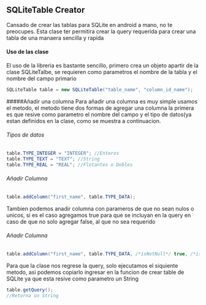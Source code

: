 ## SQLiteTable Creator
Cansado de crear las tablas para SQLite en android a mano, no te preocupes.
Esta clase ter permitira crear la query requerida para crear una tabla
de una manaera sencilla y rapida

#### Uso de las clase
El uso de la libreria es bastante sencillo, primero crea un objeto
apartir de la clase SQLiteTalbe, se requieren como parametros el nombre
de la tabla y el nombre del campo primario

```java
SQLiteTable table = new SQLiteTable("table_name", "column_id_name");

```
#####Añadir una columna
Para añadir una columna es muy simple usamos el metodo, el metodo tiene
dos formas de agregar una columna la primera es que resive como parametro
el nombre del campo y el tipo de datos(ya estan definidos en la clase, como se muestra a continuacion.

###### Tipos de datos
```java
table.TYPE_INTEGER = "INTEGER"; //Enteros
table.TYPE_TEXT = "TEXT"; //String
table.TYPE_REAL = "REAL"; //Flotantes o Dobles
```

###### Añadir Columna
```java
table.addColumn("first_name", table.TYPE_DATA);
```

Tambien podemos anadir columna con parameros de que no sean nulos o unicos, si es el caso
agregamos true para que se incluyan en la query en caso de que no solo agregar false, al que
no sea requerido
###### Añadir Columna
```java
table.addColumn("first_name", table.TYPE_DATA, /*isNotNull*/ true, /*isUnique*/true);
```

Para que la clase nos regrese la query, solo ejecutamos el siquiente metodo, asi podemos copiarlo
ingresar en la funcion de crear table de SQLite ya que esta resive como parametro un String

```java
table.getQuery();
//Retorna un String
```
